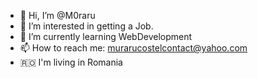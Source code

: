 - 👋 Hi, I’m @M0raru
- 👀 I’m interested in getting a Job.
- 🌱 I’m currently learning WebDevelopment
- 📫 How to reach me: murarucostelcontact@yahoo.com
- 🇷🇴 I'm living in Romania

<!---
M0raru/M0raru is a ✨ special ✨ repository because its `README.md` (this file) appears on your GitHub profile.
You can click the Preview link to take a look at your changes.
--->
